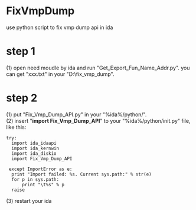 # FixVmpDump
use python script to fix vmp dump api in ida

# step 1
(1) open need moudle by ida and run "Get_Export_Fun_Name_Addr.py". you can get "xxx.txt" in your "D:\fix_vmp_dump\".

# step 2
(1) put "Fix_Vmp_Dump_API.py" in your "%ida%/python/".  
(2) insert "**import Fix_Vmp_Dump_API**" to your "%ida%/python/init.py" file, like this:

    try:
      import ida_idaapi
      import ida_kernwin
      import ida_diskio
      import Fix_Vmp_Dump_API
    
     except ImportError as e:
      print "Import failed: %s. Current sys.path:" % str(e)
      for p in sys.path:
          print "\t%s" % p
      raise
 
(3) restart your ida
